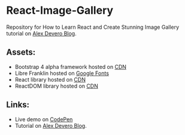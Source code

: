 # React-Image-Gallery
Repository for How to Learn React and Create Stunning Image Gallery tutorial on [Alex Devero Blog](http://blog.alexdevero.com/).

## Assets:
- Bootstrap 4 alpha framework hosted on [CDN](https://cdnjs.cloudflare.com/ajax/libs/twitter-bootstrap/4.0.0-alpha.5/css/bootstrap.min.css)
- Libre Franklin hosted on [Google Fonts](https://fonts.google.com/specimen/Libre+Franklin)
- React library hosted on [CDN](https://cdnjs.cloudflare.com/ajax/libs/react/15.3.2/react.js)
- ReactDOM library hosted on [CDN](https://cdnjs.cloudflare.com/ajax/libs/react/15.3.2/react-dom.min.js)

## Links:
- Live demo on [CodePen](http://codepen.io/alexdevero/pen/pEXjmJ)
- Tutorial on [Alex Devero Blog](http://blog.alexdevero.com/).
